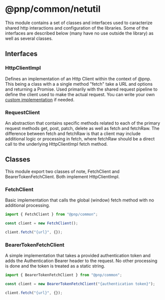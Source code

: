 # @pnp/common/netutil

This module contains a set of classes and interfaces used to caracterize shared http interactions and configuration of the libraries. Some of the interfaces
are described below (many have no use outside the library) as well as several classes.

## Interfaces

### HttpClientImpl

Defines an implementation of an Http Client within the context of @pnp. This being a class with a a single method "fetch" take a URL and 
options and returning a Promise<Response>. Used primarily with the shared request pipeline to define the client used to make the actual request. You can 
write your own [custom implementation](custom-httpclientimpl.md) if needed.

### RequestClient

An abstraction that contains specific methods related to each of the primary request methods get, post, patch, delete as well as fetch and fetchRaw. The
difference between fetch and fetchRaw is that a client may include additional logic or processing in fetch, where fetchRaw should be a direct call to the
underlying HttpClientImpl fetch method.

## Classes

This module export two classes of note, FetchClient and BearerTokenFetchClient. Both implement HttpClientImpl.

### FetchClient

Basic implementation that calls the global (window) fetch method with no additional processing.

```TypeScript
import { FetchClient } from "@pnp/common";

const client = new FetchClient();

client.fetch("{url}", {});
```

### BearerTokenFetchClient

A simple implementation that takes a provided authentication token and adds the Authentication Bearer header to the request. No other processing is done and 
the token is treated as a static string.

```TypeScript
import { BearerTokenFetchClient } from "@pnp/common";

const client = new BearerTokenFetchClient("{authentication token}");

client.fetch("{url}", {});
```

